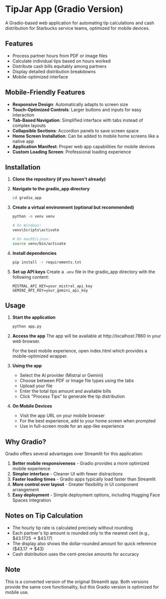 # TipJar App (Gradio Version)

A Gradio-based web application for automating tip calculations and cash distribution for Starbucks service teams, optimized for mobile devices.

## Features

- Process partner hours from PDF or image files
- Calculate individual tips based on hours worked
- Distribute cash bills equitably among partners
- Display detailed distribution breakdowns
- Mobile-optimized interface

## Mobile-Friendly Features

- **Responsive Design**: Automatically adapts to screen size
- **Touch-Optimized Controls**: Larger buttons and inputs for easy interaction
- **Tab-Based Navigation**: Simplified interface with tabs instead of complex layouts
- **Collapsible Sections**: Accordion panels to save screen space
- **Home Screen Installation**: Can be added to mobile home screens like a native app
- **Application Manifest**: Proper web app capabilities for mobile devices
- **Custom Loading Screen**: Professional loading experience

## Installation

1. **Clone the repository (if you haven't already)**

2. **Navigate to the gradio_app directory**
   ```bash
   cd gradio_app
   ```

3. **Create a virtual environment (optional but recommended)**
   ```bash
   python -m venv venv
   
   # On Windows:
   venv\Scripts\activate
   
   # On macOS/Linux:
   source venv/bin/activate
   ```

4. **Install dependencies**
   ```bash
   pip install -r requirements.txt
   ```

5. **Set up API keys**
   Create a `.env` file in the gradio_app directory with the following content:
   ```
   MISTRAL_API_KEY=your_mistral_api_key
   GEMINI_API_KEY=your_gemini_api_key
   ```

## Usage

1. **Start the application**
   ```bash
   python app.py
   ```

2. **Access the app**
   The app will be available at http://localhost:7860 in your web browser.

   For the best mobile experience, open index.html which provides a mobile-optimized wrapper.

3. **Using the app**
   - Select the AI provider (Mistral or Gemini)
   - Choose between PDF or Image file types using the tabs
   - Upload your file
   - Enter the total tips amount and available bills
   - Click "Process Tips" to generate the tip distribution

4. **On Mobile Devices**
   - Visit the app URL on your mobile browser
   - For the best experience, add to your home screen when prompted
   - Use in full-screen mode for an app-like experience

## Why Gradio?

Gradio offers several advantages over Streamlit for this application:

1. **Better mobile responsiveness** - Gradio provides a more optimized mobile experience
2. **Simpler interface** - Cleaner UI with fewer distractions
3. **Faster loading times** - Gradio apps typically load faster than Streamlit
4. **More control over layout** - Greater flexibility in UI component arrangement
5. **Easy deployment** - Simple deployment options, including Hugging Face Spaces integration

## Notes on Tip Calculation

- The hourly tip rate is calculated precisely without rounding
- Each partner's tip amount is rounded only to the nearest cent (e.g., $43.1725 → $43.17)
- The display also shows the dollar-rounded amount for quick reference ($43.17 → $43)
- Cash distribution uses the cent-precise amounts for accuracy

## Note

This is a converted version of the original Streamlit app. Both versions provide the same core functionality, but this Gradio version is optimized for mobile use. 